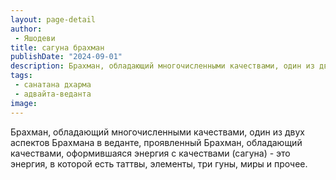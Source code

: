 ```yaml
---
layout: page-detail
author:
 - Яшодеви
title: сагуна брахман
publishDate: "2024-09-01"
description: Брахман, обладающий многочисленными качествами, один из двух аспектов Брахмана в веданте, проявленный Брахман, обладающий качествами, оформившаяся энергия с качествами (сагуна) - это энергия, в которой есть таттвы, элементы, три гуны, миры и прочее.
tags:
 - санатана дхарма
 - адвайта-веданта
image: 
---
```


Брахман, обладающий многочисленными качествами, один из двух аспектов Брахмана в веданте, проявленный Брахман, обладающий качествами, оформившаяся энергия с качествами (сагуна) - это энергия, в которой есть таттвы, элементы, три гуны, миры и прочее.

